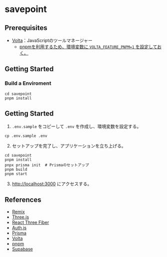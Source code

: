 # savepoint

## Prerequisites

- [Volta](https://docs.volta.sh/guide/getting-started)：JavaScriptのツールマネージャー
  - [pnpmを利用するため、環境変数に `VOLTA_FEATURE_PNPM=1` を設定しておく。](https://docs.volta.sh/advanced/pnpm)

## Getting Started

### Build a Enviroment

```shell
cd savepoint
pnpm install
```

## Getting Started

1. `.env.sample` をコピーして `.env` を作成し、環境変数を設定する。

```shell
cp .env.sample .env
```

2. セットアップを完了し、アプリケーションを立ち上げる。

```shell
cd savepoint
pnpm install
pnpx prisma init  # Prismaのセットアップ
pnpm build
pnpm start
```

3. [http://localhost:3000](http://localhost:3000) にアクセスする。


## References

- [Remix](https://remix.run/)
- [Three.js](https://threejs.org/docs/#manual/en/introduction/Installation)
- [React Three Fiber](https://docs.pmnd.rs/react-three-fiber/getting-started/introduction)
- [Auth.js](https://authjs.dev/getting-started)
- [Prisma](https://www.prisma.io/docs/getting-started)
- [Volta](https://docs.volta.sh/guide/getting-started)
- [pnpm](https://pnpm.io/ja/)
- [Supabase](https://supabase.com/docs/guides/database/overview)

